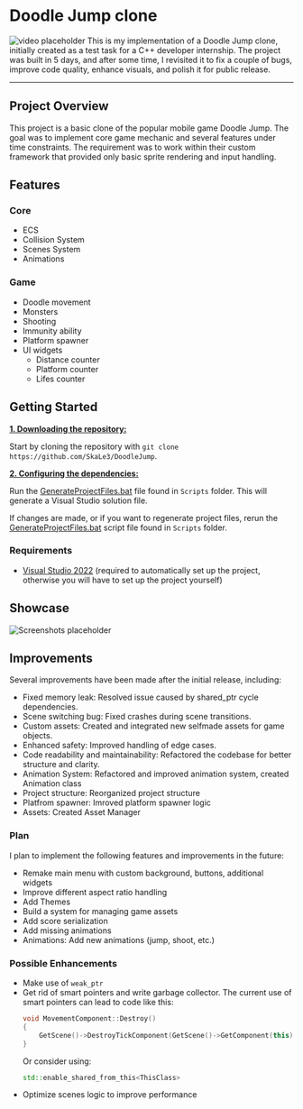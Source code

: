 # Doodle Jump clone
![video placeholder]()
This is my implementation of a Doodle Jump clone, initially  created as a test task for a C++ developer internship. The project was built in 5 days, and after some time, I revisited it to fix a couple of bugs, improve code quality, enhance visuals, and polish it for public release.
***

## Project Overview
This project is a basic clone of the popular mobile game Doodle Jump. The goal was to implement core game mechanic and several features under time constraints. The requirement was to work within their custom framework that provided only basic sprite rendering and  input handling.



## Features
### Core
* ECS
* Collision System
* Scenes System
* Animations
### Game
* Doodle movement
* Monsters
* Shooting
* Immunity ability
* Platform spawner
* UI widgets
    * Distance counter
    * Platform counter
    * Lifes counter

## Getting Started
<ins>**1. Downloading the repository:**</ins>

Start by cloning the repository with `git clone https://github.com/SkaLe3/DoodleJump`.

<ins>**2. Configuring the dependencies:**</ins>

Run the [GenerateProjectFiles.bat](https://github.com/SkaLe3/DoodleJump/blob/master/Scripts/GenerateProjectFiles.bat) file found in `Scripts` folder. This will generate a Visual Studio solution file.

If changes are made, or if you want to regenerate project files, rerun the [GenerateProjectFiles.bat](https://github.com/SkaLe3/DoodleJump/blob/master/Scripts/GenerateProjectFiles.bat) script file found in `Scripts` folder.

### Requirements
- [Visual Studio 2022](https://visualstudio.com) (required to automatically set up the project, otherwise you will have to set up the project yourself)

## Showcase
![Screenshots placeholder]()

## Improvements
Several improvements have been made after the initial release, including:
* Fixed memory leak: Resolved issue caused by shared_ptr cycle dependencies.
* Scene switching bug: Fixed crashes during scene transitions.
* Custom assets: Created and integrated new selfmade assets for game objects.
* Enhanced safety: Improved handling of edge cases.
* Code readability and maintainability: Refactored the codebase for better structure and clarity.
* Animation System: Refactored and improved animation system, created Animation class
* Project structure: Reorganized project structure
* Platfrom spawner: Imroved platform spawner logic 
* Assets: Created Asset Manager


### Plan
I plan to implement the following features and improvements in the future:
* Remake main menu with custom background, buttons, additional widgets
* Improve different aspect ratio handling
* Add Themes
* Build a system for managing game assets
* Add score serialization
* Add missing animations
* Animations: Add new animations (jump, shoot, etc.) 

### Possible Enhancements
* Make use of `weak_ptr`
* Get rid of smart pointers and write garbage collector. 
    The current use of smart pointers can lead to code like this:
    ```cpp 
    void MovementComponent::Destroy()
    {
        GetScene()->DestroyTickComponent(GetScene()->GetComponent(this));
    }
    ```
    Or consider using:
    ```cpp
    std::enable_shared_from_this<ThisClass>
    ```
* Optimize scenes logic to improve performance
